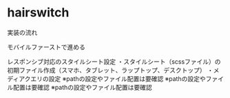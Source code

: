 # hairswitch

実装の流れ

モバイルファーストで進める

レスポンシブ対応のスタイルシート設定
  ・スタイルシート（scssファイル）の初期ファイル作成（スマホ、タブレット、ラップトップ、デスクトップ）
  ・メディアクエリの設定
  ※pathの設定やファイル配置は要確認
  ※pathの設定やファイル配置は要確認
  ※pathの設定やファイル配置は要確認

